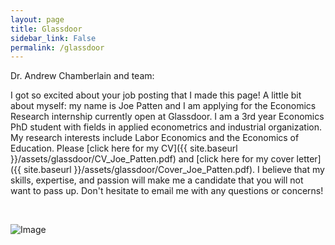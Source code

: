 ```yaml
---
layout: page
title: Glassdoor
sidebar_link: False
permalink: /glassdoor
---
```

Dr. Andrew Chamberlain and team:

I got so excited about your job posting that I made this page! A little bit about myself: my name is Joe Patten and I am applying for the Economics Research internship currently open at Glassdoor. I am a 3rd year Economics PhD student with fields in applied econometrics and industrial organization. My research interests include Labor Economics and the Economics of Education. Please [click here for my CV]({{ site.baseurl }}/assets/glassdoor/CV_Joe_Patten.pdf) and [click here for my cover letter]({{ site.baseurl }}/assets/glassdoor/Cover_Joe_Patten.pdf). I believe that my skills, expertise, and passion will make me a candidate that you will not want to pass up. Don't hesitate to email me with any questions or concerns!

<br/>

![Image](../../assets/glassdoor/resume.png)